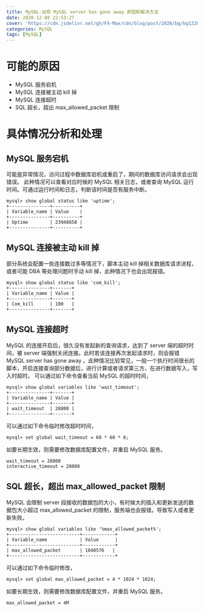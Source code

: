 ```yaml
---
title: MySQL-出现 MySQL server has gone away 原因和解决方法
date: 2020-12-08 22:53:27
cover: 'https://cdn.jsdelivr.net/gh/FX-Max/cdn/blog/post/2020/bg/bg1228.jpg'
categories: MySQL
tags: [MySQL]
---
```


# 可能的原因
- MySQL 服务宕机
- MySQL 连接被主动 kill 掉
- MySQL 连接超时
- SQL 超长，超出 max_allowed_packet 限制

# 具体情况分析和处理

## MySQL 服务宕机
可能是异常情况，访问过程中数据库宕机或重启了，期间的数据库访问请求会出现错误。
此种情况可以查看对应时候的 MySQL 相关日志，或者查询 MySQL 运行时间。可通过运行时间和日志，判断该时间是否有服务中断。
```
mysql> show global status like 'uptime';
+---------------+----------+
| Variable_name | Value    |
+---------------+----------+
| Uptime        | 23948658 |
+---------------+----------+
```

## MySQL 连接被主动 kill 掉
部分系统会配置一些连接数过多等情况下，脚本主动 kill 掉相关数据库请求进程，或者可能 DBA 等处理问题时手动 kill 掉，此种情况下也会出现报错。
```
mysql> show global status like 'com_kill';
+---------------+-------+
| Variable_name | Value |
+---------------+-------+
| Com_kill      | 100   |
+---------------+-------+
```

## MySQL 连接超时
MySQL 的连接开启后，很久没有发起新的查询请求，达到了 server 端的超时时间，被 server 端强制关闭连接。此时若该连接再次发起请求时，则会报错 MySQL server has gone away 。此种情况比较常见，一般一个执行时间很长的脚本，开启连接查询部分数据后，进行计算或者请求第三方，在进行数据写入，写入时超时。
可以通过如下命令查看当前 MySQL 的超时时间，
```
mysql> show global variables like 'wait_timeout';
+---------------+-------+
| Variable_name | Value |
+---------------+-------+
| wait_timeout  | 28800 |
+---------------+-------+
```

可以通过如下命令临时修改超时时间，
```
mysql> set global wait_timeout = 60 * 60 * 8;
```
如要长期生效，则需要修改数据库配置文件，并重启 MySQL 服务。
```
wait_timeout = 28800
interactive_timeout = 28800
```

## SQL 超长，超出 max_allowed_packet 限制
MySQL 会限制 server 段接收的数据包的大小，有时候大的插入和更新发送的数据包大小超过 max_allowed_packet 的限制，服务端也会报错，导致写入或者更新失败。

```
mysql> show global variables like '%max_allowed_packet%';
+--------------------------+------------+
| Variable_name            | Value      |
+--------------------------+------------+
| max_allowed_packet       | 1048576   |
+--------------------------+------------+
```

可以通过如下命令临时修改，
```
mysql> set global max_allowed_packet = 4 * 1024 * 1024;
```

如要长期生效，则需要修改数据库配置文件，并重启 MySQL 服务。
```
max_allowed_packet = 4M
```


